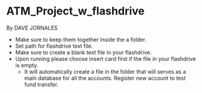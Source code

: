 # ATM_Project_w_flashdrive 
By DAVE JORNALES

- Make sure to keep them together inside the a folder.
- Set path for flashdrive text file.
- Make sure to create a blank text file in your flashdrive.
- Upon running please choose insert card first if the file in your flashdrive is
empty.
  - It will automatically create a file in the folder that will serves as a main database for all the accounts.
Register new account to test fund transfer.
